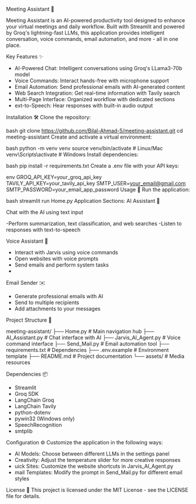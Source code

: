 Meeting Assistant 🤖

Meeting Assistant is an AI-powered productivity tool designed to enhance your virtual meetings and daily workflow. Built with Streamlit and powered by Groq's lightning-fast LLMs, this application provides intelligent conversation, voice commands, email automation, and more - all in one place.

Key Features ✨

- AI-Powered Chat: Intelligent conversations using Groq's LLama3-70b model
- Voice Commands: Interact hands-free with microphone support
- Email Automation: Send professional emails with AI-generated content
- Web Search Integration: Get real-time information with Tavily search
- Multi-Page Interface: Organized workflow with dedicated sections
- ext-to-Speech: Hear responses with built-in audio output

Installation 🛠️
Clone the repository:

bash
git clone https://github.com/Bilal-Ahmad-5/meeting-assistant.git
cd meeting-assistant
Create and activate a virtual environment:

bash
python -m venv venv
source venv/bin/activate  # Linux/Mac
venv\Scripts\activate    # Windows
Install dependencies:

bash
pip install -r requirements.txt
Create a .env file with your API keys:

env
GROQ_API_KEY=your_groq_api_key
TAVILY_API_KEY=your_tavily_api_key
SMTP_USER=your_email@gmail.com
SMTP_PASSWORD=your_email_app_password
Usage 🚀
Run the application:

bash
streamlit run Home.py
Application Sections:
AI Assistant 💬

Chat with the AI using text input

-Perform summarization, text classification, and web searches
-Listen to responses with text-to-speech

Voice Assistant 🎤

- Interact with Jarvis using voice commands
- Open websites with voice prompts
- Send emails and perform system tasks
- 
Email Sender ✉️

- Generate professional emails with AI
- Send to multiple recipients
- Add attachments to your messages

Project Structure 📁

meeting-assistant/
├── Home.py                 # Main navigation hub
├── AI_Assistant.py         # Chat interface with AI
├── Jarvis_AI_Agent.py      # Voice command interface
├── Send_Mail.py            # Email automation tool
├── requirements.txt        # Dependencies
├── .env.example            # Environment template
├── README.md               # Project documentation
└── assets/                 # Media resources

Dependencies 📦

- Streamlit
- Groq SDK
- LangChain Groq
- LangChain Tavily
- python-dotenv
- pywin32 (Windows only)
- SpeechRecognition
- smtplib

Configuration ⚙️
Customize the application in the following ways:

- AI Models: Choose between different LLMs in the settings panel
- Creativity: Adjust the temperature slider for more creative responses
- uick Sites: Customize the website shortcuts in Jarvis_AI_Agent.py
- mail Templates: Modify the prompt in Send_Mail.py for different email styles

License 📄
This project is licensed under the MIT License - see the LICENSE file for details.

